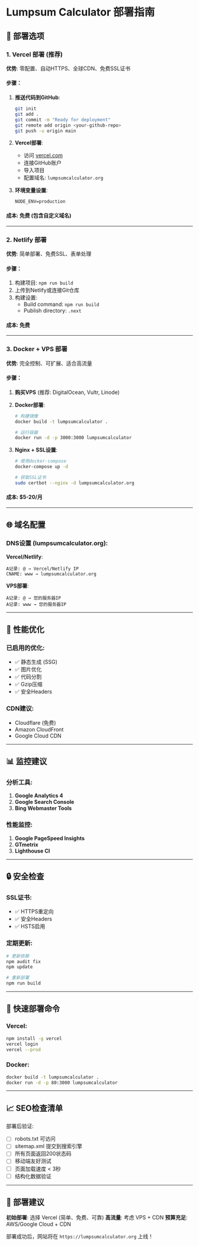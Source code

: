 # Lumpsum Calculator 部署指南

## 🚀 部署选项

### 1. Vercel 部署 (推荐)

**优势**: 零配置、自动HTTPS、全球CDN、免费SSL证书

#### 步骤：
1. **推送代码到GitHub**:
   ```bash
   git init
   git add .
   git commit -m "Ready for deployment"
   git remote add origin <your-github-repo>
   git push -u origin main
   ```

2. **Vercel部署**:
   - 访问 [vercel.com](https://vercel.com)
   - 连接GitHub账户
   - 导入项目
   - 配置域名: `lumpsumcalculator.org`

3. **环境变量设置**:
   ```
   NODE_ENV=production
   ```

#### 成本: 免费 (包含自定义域名)

---

### 2. Netlify 部署

**优势**: 简单部署、免费SSL、表单处理

#### 步骤：
1. 构建项目: `npm run build`
2. 上传到Netlify或连接Git仓库
3. 构建设置:
   - Build command: `npm run build`
   - Publish directory: `.next`

#### 成本: 免费

---

### 3. Docker + VPS 部署

**优势**: 完全控制、可扩展、适合高流量

#### 步骤：
1. **购买VPS** (推荐: DigitalOcean, Vultr, Linode)
2. **Docker部署**:
   ```bash
   # 构建镜像
   docker build -t lumpsumcalculator .
   
   # 运行容器
   docker run -d -p 3000:3000 lumpsumcalculator
   ```

3. **Nginx + SSL设置**:
   ```bash
   # 使用docker-compose
   docker-compose up -d
   
   # 获取SSL证书
   sudo certbot --nginx -d lumpsumcalculator.org
   ```

#### 成本: $5-20/月

---

## 🌐 域名配置

### DNS设置 (lumpsumcalculator.org):

**Vercel/Netlify**:
```
A记录: @ → Vercel/Netlify IP
CNAME: www → lumpsumcalculator.org
```

**VPS部署**:
```
A记录: @ → 您的服务器IP
A记录: www → 您的服务器IP
```

---

## 🔧 性能优化

### 已启用的优化:
- ✅ 静态生成 (SSG)
- ✅ 图片优化
- ✅ 代码分割
- ✅ Gzip压缩
- ✅ 安全Headers

### CDN建议:
- Cloudflare (免费)
- Amazon CloudFront
- Google Cloud CDN

---

## 📊 监控建议

### 分析工具:
1. **Google Analytics 4**
2. **Google Search Console**
3. **Bing Webmaster Tools**

### 性能监控:
1. **Google PageSpeed Insights**
2. **GTmetrix**
3. **Lighthouse CI**

---

## 🔒 安全检查

### SSL证书:
- ✅ HTTPS重定向
- ✅ 安全Headers
- ✅ HSTS启用

### 定期更新:
```bash
# 更新依赖
npm audit fix
npm update

# 重新部署
npm run build
```

---

## 🚀 快速部署命令

### Vercel:
```bash
npm install -g vercel
vercel login
vercel --prod
```

### Docker:
```bash
docker build -t lumpsumcalculator .
docker run -d -p 80:3000 lumpsumcalculator
```

---

## 📈 SEO检查清单

部署后验证:
- [ ] robots.txt 可访问
- [ ] sitemap.xml 提交到搜索引擎
- [ ] 所有页面返回200状态码
- [ ] 移动端友好测试
- [ ] 页面加载速度 < 3秒
- [ ] 结构化数据验证

---

## 🎯 部署建议

**初始部署**: 选择 Vercel (简单、免费、可靠)
**高流量**: 考虑 VPS + CDN
**预算充足**: AWS/Google Cloud + CDN

部署成功后，网站将在 `https://lumpsumcalculator.org` 上线！